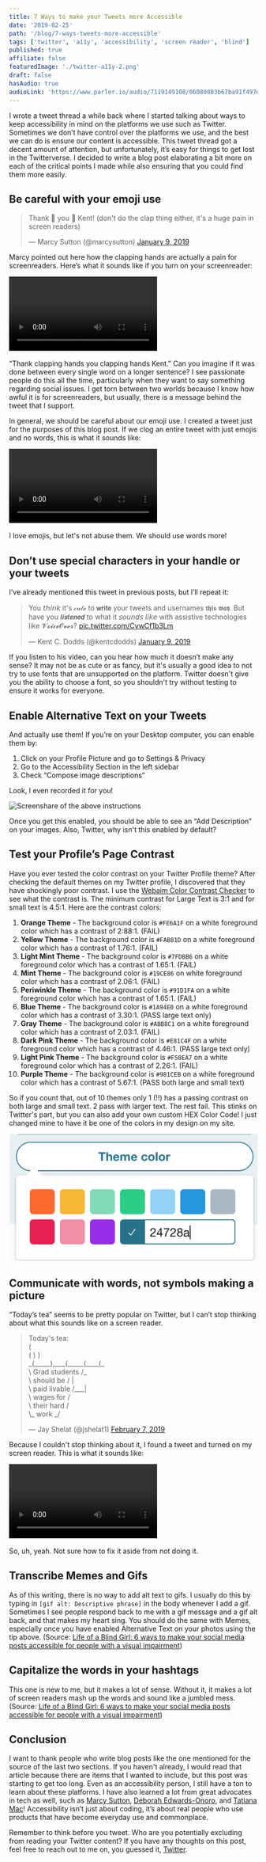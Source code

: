 ```yaml
---
title: 7 Ways to make your Tweets more Accessible
date: '2019-02-25'
path: '/blog/7-ways-tweets-more-accessible'
tags: ['twitter', 'a11y', 'accessibility', 'screen reader', 'blind']
published: true
affiliate: false
featuredImage: './twitter-a11y-2.png'
draft: false
hasAudio: true
audioLink: 'https://www.parler.io/audio/7119149108/06080083b67ba91f497d9138a9e69982c81b93d5.12f6ed3d-c72c-4be5-9429-b343c920d39f.mp3'
---
```


I wrote a tweet thread a while back where I started talking about ways to keep accessibility in mind on the platforms we use such as Twitter. Sometimes we don’t have control over the platforms we use, and the best we can do is ensure our content is accessible. This tweet thread got a decent amount of attention, but unfortunately, it’s easy for things to get lost in the Twitterverse. I decided to write a blog post elaborating a bit more on each of the critical points I made while also ensuring that you could find them more easily.

## Be careful with your emoji use

<blockquote class="twitter-tweet" data-lang="en"><p lang="en" dir="ltr">Thank 👏 you 👏 Kent! (don&#39;t do the clap thing either, it&#39;s a huge pain in screen readers)</p>&mdash; Marcy Sutton (@marcysutton) <a href="https://twitter.com/marcysutton/status/1083074150749503488?ref_src=twsrc%5Etfw">January 9, 2019</a></blockquote>

Marcy pointed out here how the clapping hands are actually a pain for screenreaders. Here’s what it sounds like if you turn on your screenreader:

<video controls>
  <source src="/marcy-sutton-clapping-tweet.mp4" type="video/mp4" />
</video>

“Thank clapping hands you clapping hands Kent.” Can you imagine if it was done between every single word on a longer sentence? I see passionate people do this all the time, particularly when they want to say something regarding social issues. I get torn between two worlds because I know how awful it is for screenreaders, but usually, there is a message behind the tweet that I support.

In general, we should be careful about our emoji use. I created a tweet just for the purposes of this blog post. If we clog an entire tweet with just emojis and no words, this is what it sounds like:

<video controls>
  <source src="/emojis-screenreader.mp4" type="video/mp4" />
</video>

I love emojis, but let's not abuse them. We should use words more!

## Don’t use special characters in your handle or your tweets

I’ve already mentioned this tweet in previous posts, but I’ll repeat it:

<blockquote class="twitter-tweet" data-lang="en"><p lang="en" dir="ltr">You 𝘵𝘩𝘪𝘯𝘬 it&#39;s 𝒸𝓊𝓉ℯ to 𝘄𝗿𝗶𝘁𝗲 your tweets and usernames 𝖙𝖍𝖎𝖘 𝖜𝖆𝖞. But have you 𝙡𝙞𝙨𝙩𝙚𝙣𝙚𝙙 to what it 𝘴𝘰𝘶𝘯𝘥𝘴 𝘭𝘪𝘬𝘦 with assistive technologies like 𝓥𝓸𝓲𝓬𝓮𝓞𝓿𝓮𝓻? <a href="https://t.co/CywCf1b3Lm">pic.twitter.com/CywCf1b3Lm</a></p>&mdash; Kent C. Dodds (@kentcdodds) <a href="https://twitter.com/kentcdodds/status/1083073242330361856?ref_src=twsrc%5Etfw">January 9, 2019</a></blockquote>

If you listen to his video, can you hear how much it doesn’t make any sense? It may not be as cute or as fancy, but it's usually a good idea to not try to use fonts that are unsupported on the platform. Twitter doesn't give you the ability to choose a font, so you shouldn't try without testing to ensure it works for everyone.

## Enable Alternative Text on your Tweets

And actually use them! If you’re on your Desktop computer, you can enable them by:

1. Click on your Profile Picture and go to Settings & Privacy
2. Go to the Accessibility Section in the left sidebar
3. Check “Compose image descriptions”

Look, I even recorded it for you!

![Screenshare of the above instructions](https://media.giphy.com/media/wJ51taGkDDNftOFMPt/giphy.gif)

Once you get this enabled, you should be able to see an “Add Description” on your images. Also, Twitter, why isn't this enabled by default?

## Test your Profile’s Page Contrast

Have you ever tested the color contrast on your Twitter Profile theme? After checking the default themes on my Twitter profile, I discovered that they have shockingly poor contrast. I use the [Webaim Color Contrast Checker](https://webaim.org/resources/contrastchecker/) to see what the contrast is. The minimum contrast for Large Text is 3:1 and for small text is 4.5:1. Here are the contrast colors:

1. **Orange Theme** - The background color is `#FE6A1F` on a white foreground color which has a contrast of 2:88:1. (FAIL)
2. **Yellow Theme** - The background color is `#FAB81D` on a white foreground color which has a contrast of 1.76:1. (FAIL)
3. **Light Mint Theme** - The background color is `#7FDBB6` on a white foreground color which has a contrast of 1.65:1. (FAIL)
4. **Mint Theme** - The background color is `#19CE86` on white foreground color which has a contrast of 2.06:1. (FAIL)
5. **Periwinkle Theme** - The background color is `#91D1FA` on a white foreground color which has a contrast of 1.65:1. (FAIL)
6. **Blue Theme** - The background color is `#1A94E0` on a white foreground color which has a contrast of 3.30:1. (PASS large text only)
7. **Gray Theme** - The background color is `#ABB8C1` on a white foreground color which has a contrast of 2.03:1. (FAIL)
8. **Dark Pink Theme** - The background color is `#E81C4F` on a white foreground color which has a contrast of 4.46:1. (PASS large text only)
9. **Light Pink Theme** - The background color is `#F58EA7` on a white foreground color which has a contrast of 2.26:1. (FAIL)
10. **Purple Theme** - The background color is `#981CEB` on a white foreground color which has a contrast of 5.67:1. (PASS both large and small text)

So if you count that, out of 10 themes only 1 (!!) has a passing contrast on both large and small text. 2 pass with larger text. The rest fail. This stinks on Twitter's part, but you can also add your own custom HEX Color Code! I just changed mine to have it be one of the colors in my design on my site.

![Twitter Theme Selector with a bunch of different rainbow colors to select for your profile.](./hex-value-twitter.png)

## Communicate with words, not symbols making a picture

“Today’s tea” seems to be pretty popular on Twitter, but I can’t stop thinking about what this sounds like on a screen reader.

<blockquote class="twitter-tweet" data-lang="en"><p lang="en" dir="ltr">Today&#39;s tea:<br/>                      (<br/>            (           )        )<br/>_(_____)____(_____(____(_<br/> \          Grad students /_<br/>   \       should be         /    |<br/>     \      paid livable    /___|<br/>       \    wages for     /<br/>         \   their hard   /<br/>           \_   work     _/</p>&mdash; Jay Shelat (@jshelat1) <a href="https://twitter.com/jshelat1/status/1093314977077911558?ref_src=twsrc%5Etfw">February 7, 2019</a></blockquote>

Because I couldn't stop thinking about it, I found a tweet and turned on my screen reader. This is what it sounds like:

<video controls>
  <source src="todays-tea.mov" />
</video>

So, uh, yeah. Not sure how to fix it aside from not doing it.

## Transcribe Memes and Gifs

As of this writing, there is no way to add alt text to gifs. I usually do this by typing in `[gif alt: Descriptive phrase]` in the body whenever I add a gif. Sometimes I see people respond back to me with a gif message and a gif alt back, and that makes my heart sing. You should do the same with Memes, especially once you have enabled Alternative Text on your photos using the tip above. (Source: [Life of a Blind Girl: 6 ways to make your social media posts accessible for people with a visual impairment](https://lifeofablindgirl.com/2018/10/31/6-ways-to-make-your-social-media-posts-accessible-for-people-with-a-visual-impairment/))

## Capitalize the words in your hashtags

This one is new to me, but it makes a lot of sense. Without it, it makes a lot of screen readers mash up the words and sound like a jumbled mess. (Source: [Life of a Blind Girl: 6 ways to make your social media posts accessible for people with a visual impairment](https://lifeofablindgirl.com/2018/10/31/6-ways-to-make-your-social-media-posts-accessible-for-people-with-a-visual-impairment/))

## Conclusion

I want to thank people who write blog posts like the one mentioned for the source of the last two sections. If you haven't already, I would read that article because there are items that I wanted to include, but this post was starting to get too long. Even as an accessibility person, I still have a ton to learn about these platforms. I have also learned a lot from great advocates in tech as well, such as [Marcy Sutton](https://twitter.com/marcysutton), [Deborah Edwards-Onoro](https://twitter.com/redcrew), and [Tatiana Mac](https://twitter.com/tatianatmac)! Accessibility isn’t just about coding, it’s about real people who use products that have become everyday use and commonplace.

Remember to think before you tweet. Who are you potentially excluding from reading your Twitter content? If you have any thoughts on this post, feel free to reach out to me on, you guessed it, [Twitter](https://twitter.com/LittleKope/).
